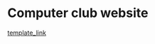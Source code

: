 # Computer club website #

[template_link](https://www.figma.com/file/8OQAtE3RUPGVGrT2xW2MUq/website?node-id=0%3A1)
